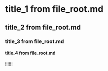# title_1 from file_root.md
## title_2 from file_root.md
### title_3 from file_root.md
#### title_4 from file_root.md
!!!!!!
